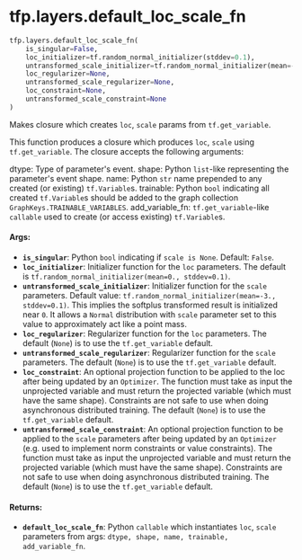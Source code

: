 <div itemscope itemtype="http://developers.google.com/ReferenceObject">
<meta itemprop="name" content="tfp.layers.default_loc_scale_fn" />
</div>

# tfp.layers.default_loc_scale_fn

``` python
tfp.layers.default_loc_scale_fn(
    is_singular=False,
    loc_initializer=tf.random_normal_initializer(stddev=0.1),
    untransformed_scale_initializer=tf.random_normal_initializer(mean=-3.0, stddev=0.1),
    loc_regularizer=None,
    untransformed_scale_regularizer=None,
    loc_constraint=None,
    untransformed_scale_constraint=None
)
```

Makes closure which creates `loc`, `scale` params from `tf.get_variable`.

This function produces a closure which produces `loc`, `scale` using
`tf.get_variable`. The closure accepts the following arguments:

  dtype: Type of parameter's event.
  shape: Python `list`-like representing the parameter's event shape.
  name: Python `str` name prepended to any created (or existing)
    `tf.Variable`s.
  trainable: Python `bool` indicating all created `tf.Variable`s should be
    added to the graph collection `GraphKeys.TRAINABLE_VARIABLES`.
  add_variable_fn: `tf.get_variable`-like `callable` used to create (or
    access existing) `tf.Variable`s.

#### Args:

* <b>`is_singular`</b>: Python `bool` indicating if `scale is None`. Default: `False`.
* <b>`loc_initializer`</b>: Initializer function for the `loc` parameters.
    The default is `tf.random_normal_initializer(mean=0., stddev=0.1)`.
* <b>`untransformed_scale_initializer`</b>: Initializer function for the `scale`
    parameters. Default value: `tf.random_normal_initializer(mean=-3.,
    stddev=0.1)`. This implies the softplus transformed result is initialized
    near `0`. It allows a `Normal` distribution with `scale` parameter set to
    this value to approximately act like a point mass.
* <b>`loc_regularizer`</b>: Regularizer function for the `loc` parameters.
    The default (`None`) is to use the `tf.get_variable` default.
* <b>`untransformed_scale_regularizer`</b>: Regularizer function for the `scale`
    parameters. The default (`None`) is to use the `tf.get_variable` default.
* <b>`loc_constraint`</b>: An optional projection function to be applied to the
    loc after being updated by an `Optimizer`. The function must take as input
    the unprojected variable and must return the projected variable (which
    must have the same shape). Constraints are not safe to use when doing
    asynchronous distributed training.
    The default (`None`) is to use the `tf.get_variable` default.
* <b>`untransformed_scale_constraint`</b>: An optional projection function to be
    applied to the `scale` parameters after being updated by an `Optimizer`
    (e.g. used to implement norm constraints or value constraints). The
    function must take as input the unprojected variable and must return the
    projected variable (which must have the same shape). Constraints are not
    safe to use when doing asynchronous distributed training. The default
    (`None`) is to use the `tf.get_variable` default.


#### Returns:

* <b>`default_loc_scale_fn`</b>: Python `callable` which instantiates `loc`, `scale`
  parameters from args: `dtype, shape, name, trainable, add_variable_fn`.